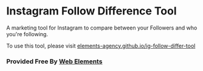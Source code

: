 # Instagram Follow Difference Tool #

A marketing tool for Instagram to compare between your Followers and who you're following.

To use this tool, please visit [elements-agency.github.io/ig-follow-differ-tool](https://elements-agency.github.io/ig-follow-differ-tool/)

### Provided Free By [Web Elements](https://webelements.agency) ###
